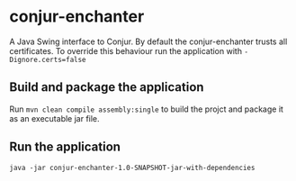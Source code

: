 # conjur-enchanter

A Java Swing interface to Conjur.
By default the conjur-enchanter trusts all certificates. 
To override this behaviour run the application with `-Dignore.certs=false`

## Build and package the application
Run `mvn clean compile assembly:single` to build the projct and package it as an executable jar file.

## Run the application
`java -jar conjur-enchanter-1.0-SNAPSHOT-jar-with-dependencies` 

